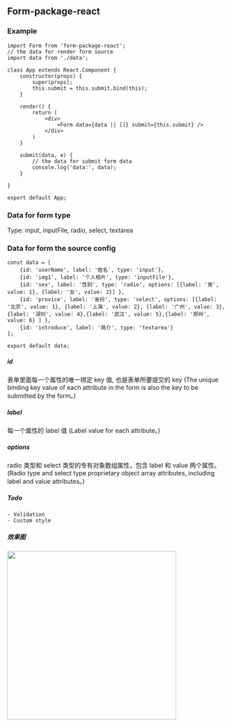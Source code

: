 ## Form-package-react

### Example

```formPackageReact
import Form from 'form-package-react';
// the data for render form source
import data from './data';

class App extends React.Component {
	constructor(props) {
		super(props);
		this.submit = this.submit.bind(this);
	}

	render() {
		return (
			<div>
				<Form data={data || []} submit={this.submit} />
			</div>
		)
	}

	submit(data, e) {
		// the data for submit form data
		console.log('data:', data);
	}

}

export default App;
```

### Data for form type

Type: input, inputFile, radio, select, textarea

### Data for form the source config
```data
const data = [
	{id: 'userName', label: '姓名', type: 'input'},
	{id: 'img1', label: '个人相片', type: 'inputFile'},
	{id: 'sex', label: '性别', type: 'radio', options: [{label: '男', value: 1}, {label: '女', value: 2}] },
	{id: 'provice', label: '省份', type: 'select', options: [{label: '北京', value: 1}, {label: '上海', value: 2}, {label: '广州', value: 3},{label: '深圳', value: 4},{label: '武汉', value: 5},{label: '郑州', value: 6} ] },
	{id: 'introduce', label: '简介', type: 'textarea'}
];

export default data;
```

##### id
表单里面每一个属性的唯一绑定 key 值, 也是表单所要提交的 key (The unique binding key value of each attribute in the form is also the key to be submitted by the form。)
##### label
每一个属性的 label 值 (Label value for each attribute。)
##### options
radio 类型和 select 类型的专有对象数组属性，包含 label 和 value 两个属性。(Radio type and select type proprietary object array attributes, including label and value attributes。)
##### Todo
    - Validation
    - Custom style
##### 效果图
<img style="display:inline-block;width:388px;" src="https://s2.ax1x.com/2019/12/26/lkXWaq.png" />
